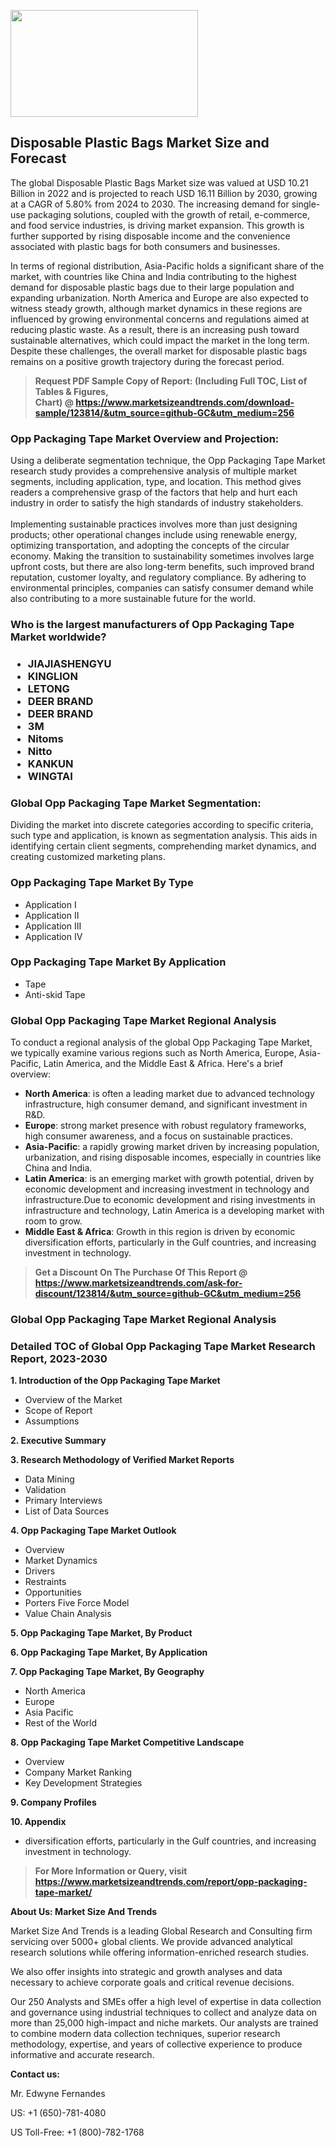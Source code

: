 <p><img class="alignnone size-medium wp-image-20088" src="https://ffe5etoiles.com/wp-content/uploads/2024/12/MST1-300x171.png" alt="" width="300" height="171" /></p><h2>Disposable Plastic Bags Market Size and Forecast</h2><p>The global Disposable Plastic Bags Market size was valued at USD 10.21 Billion in 2022 and is projected to reach USD 16.11 Billion by 2030, growing at a CAGR of 5.80% from 2024 to 2030. The increasing demand for single-use packaging solutions, coupled with the growth of retail, e-commerce, and food service industries, is driving market expansion. This growth is further supported by rising disposable income and the convenience associated with plastic bags for both consumers and businesses.</p><p>In terms of regional distribution, Asia-Pacific holds a significant share of the market, with countries like China and India contributing to the highest demand for disposable plastic bags due to their large population and expanding urbanization. North America and Europe are also expected to witness steady growth, although market dynamics in these regions are influenced by growing environmental concerns and regulations aimed at reducing plastic waste. As a result, there is an increasing push toward sustainable alternatives, which could impact the market in the long term. Despite these challenges, the overall market for disposable plastic bags remains on a positive growth trajectory during the forecast period.</p></p><blockquote id="" class=""><strong>Request PDF Sample Copy of Report: (Including Full TOC, List of Tables &amp; Figures, Chart)&nbsp;@&nbsp;<strong><a href="https://www.marketsizeandtrends.com/download-sample/123814/&utm_source=github-GC&utm_medium=256" target="_blank">https://www.marketsizeandtrends.com/download-sample/123814/&utm_source=github-GC&utm_medium=256</a></strong></strong></blockquote><h3 id="" class="">Opp Packaging Tape Market&nbsp;Overview and Projection:</h3><p id="" class="">Using a deliberate segmentation technique, the Opp Packaging Tape Market research study provides a comprehensive analysis of multiple market segments, including application, type, and location. This method gives readers a comprehensive grasp of the factors that help and hurt each industry in order to satisfy the high standards of industry stakeholders. <br /> <br />Implementing sustainable practices involves more than just designing products; other operational changes include using renewable energy, optimizing transportation, and adopting the concepts of the circular economy. Making the transition to sustainability sometimes involves large upfront costs, but there are also long-term benefits, such improved brand reputation, customer loyalty, and regulatory compliance. By adhering to environmental principles, companies can satisfy consumer demand while also contributing to a more sustainable future for the world.</p><h3 id="" class="">Who is the largest manufacturers of&nbsp;Opp Packaging Tape Market worldwide?</h3><h3 class=""><p><ul><li>JIAJIASHENGYU </li><li> KINGLION </li><li> LETONG </li><li> DEER BRAND </li><li> DEER BRAND </li><li> 3M </li><li> Nitoms </li><li> Nitto </li><li> KANKUN </li><li> WINGTAI</li></ul></p></h3><h3 id="" class="">Global&nbsp;Opp Packaging Tape Market Segmentation:</h3><p id="" class="">Dividing the market into discrete categories according to specific criteria, such type and application, is known as segmentation analysis. This aids in identifying certain client segments, comprehending market dynamics, and creating customized marketing plans.</p><h3 id="" class="">Opp Packaging Tape Market&nbsp;By Type</h3><p><p><ul><li>Application I </li><li> Application II </li><li> Application III </li><li> Application IV</p></li></ul></p></p><h3 id="" class="">Opp Packaging Tape Market&nbsp;By Application</h3><p class=""><p><ul><li>Tape </li><li> Anti-skid Tape</li></ul></p></p><h3 id="" class="">Global Opp Packaging Tape Market Regional Analysis</h3><p id="" class="">To conduct a regional analysis of the global Opp Packaging Tape Market, we typically examine various regions such as North America, Europe, Asia-Pacific, Latin America, and the Middle East &amp; Africa. Here's a brief overview:</p><ul><li><strong>North America</strong>: is often a leading market due to advanced technology infrastructure, high consumer demand, and significant investment in R&amp;D.</li><li><strong>Europe</strong>: strong market presence with robust regulatory frameworks, high consumer awareness, and a focus on sustainable practices.</li><li><strong>Asia-Pacific</strong>: a rapidly growing market driven by increasing population, urbanization, and rising disposable incomes, especially in countries like China and India.</li><li><strong>Latin America</strong>: is an emerging market with growth potential, driven by economic development and increasing investment in technology and infrastructure.Due to economic development and rising investments in infrastructure and technology, Latin America is a developing market with room to grow.</li><li><strong>Middle East &amp; Africa</strong>: Growth in this region is driven by economic diversification efforts, particularly in the Gulf countries, and increasing investment in technology.</li></ul><blockquote id="" class=""><strong>Get a Discount On The Purchase Of This Report @ <strong><a href="https://www.marketsizeandtrends.com/ask-for-discount/123814/&utm_source=github-GC&utm_medium=256" target="_blank">https://www.marketsizeandtrends.com/ask-for-discount/123814/&utm_source=github-GC&utm_medium=256</a></strong></strong></blockquote><h3 id="" class="">Global Opp Packaging Tape Market Regional Analysis</h3><h3 id="" class="">Detailed TOC of Global Opp Packaging Tape Market Research Report, 2023-2030</h3><p id="" class=""><strong>1. Introduction of the Opp Packaging Tape Market</strong></p><ul><li>Overview of the Market</li><li>Scope of Report</li><li>Assumptions</li></ul><p id="" class=""><strong>2. Executive Summary</strong></p><p id="" class=""><strong>3. Research Methodology of Verified Market Reports</strong></p><ul><li>Data Mining</li><li>Validation</li><li>Primary Interviews</li><li>List of Data Sources</li></ul><p id="" class=""><strong>4. Opp Packaging Tape Market Outlook</strong></p><ul><li>Overview</li><li>Market Dynamics</li><li>Drivers</li><li>Restraints</li><li>Opportunities</li><li>Porters Five Force Model</li><li>Value Chain Analysis</li></ul><p id="" class=""><strong>5. Opp Packaging Tape Market, By Product</strong></p><p id="" class=""><strong>6. Opp Packaging Tape Market, By Application</strong></p><p id="" class=""><strong>7. Opp Packaging Tape Market, By Geography</strong></p><ul><li>North America</li><li>Europe</li><li>Asia Pacific</li><li>Rest of the World</li></ul><p id="" class=""><strong>8. Opp Packaging Tape Market Competitive Landscape</strong></p><ul><li>Overview</li><li>Company Market Ranking</li><li>Key Development Strategies</li></ul><p id="" class=""><strong>9. Company Profiles</strong></p><p id="" class=""><strong>10. Appendix</strong></p><ul><li>diversification efforts, particularly in the Gulf countries, and increasing investment in technology.</li></ul><blockquote id="" class=""><strong>For More Information or Query, visit <strong><strong><a href="https://www.marketsizeandtrends.com/report/opp-packaging-tape-market/" target="_blank">https://www.marketsizeandtrends.com/report/opp-packaging-tape-market/</a></strong></strong></strong></blockquote><p id="" class=""><strong>About Us: Market Size And Trends</strong></p><p id="" class="">Market Size And Trends is a leading Global Research and Consulting firm servicing over 5000+ global clients. We provide advanced analytical research solutions while offering information-enriched research studies.</p><p id="" class="">We also offer insights into strategic and growth analyses and data necessary to achieve corporate goals and critical revenue decisions.</p><p id="" class="">Our 250 Analysts and SMEs offer a high level of expertise in data collection and governance using industrial techniques to collect and analyze data on more than 25,000 high-impact and niche markets. Our analysts are trained to combine modern data collection techniques, superior research methodology, expertise, and years of collective experience to produce informative and accurate research.</p><p id="" class=""><strong>Contact us:</strong></p><p id="" class="">Mr. Edwyne Fernandes</p><p id="" class="">US: +1 (650)-781-4080</p><p id="" class="">US Toll-Free: +1 (800)-782-1768</p>
